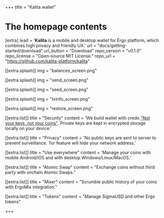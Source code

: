 +++
title = "Kalita wallet"

# The homepage contents
[extra]
lead = '<b>Kalita</b> is a mobile and desktop wallet for Ergo platform, which combines high privacy and friendly UX.'
url = "docs/getting-started/download"
url_button = "Download"
repo_version = "v0.1.0"
repo_license = "Open-source MIT License."
repo_url = "https://github.com/kalita-platform/kalita"

[[extra.splash]]
img = "balances_screen.png"

[[extra.splash]]
img = "send_screen.png"

[[extra.splash]]
img = "seed_screen.png"

[[extra.splash]]
img = "txinfo_screen.png"

[[extra.splash]]
img = "restore_screen.png"

[[extra.list]]
title = "Security"
content = 'We build wallet with credo <a href="https://en.bitcoin.it/wiki/Non-custodial_wallet">"Not your keys, not your coins"</a>. Private keys are kept in encrypted storage locally on your device.'

[[extra.list]]
title = "Privacy"
content = 'No public keys are sent to server to prevent surveillance. Tor feature will hide your network address.'

[[extra.list]]
title = "Use everywhere"
content = 'Manage your coins with mobile Android/iOS and with desktop Windows/Linux/MacOS.'

[[extra.list]]
title = "Atomic Swap"
content = "Exchange coins without third party with onchain Atomic Swaps."

[[extra.list]]
title = "Mixer"
content = "Scrumble public history of your coins with ErgoMix integration."

[[extra.list]]
title = "Tokens"
content = "Manage SigmaUSD and other Ergo tokens"

+++
